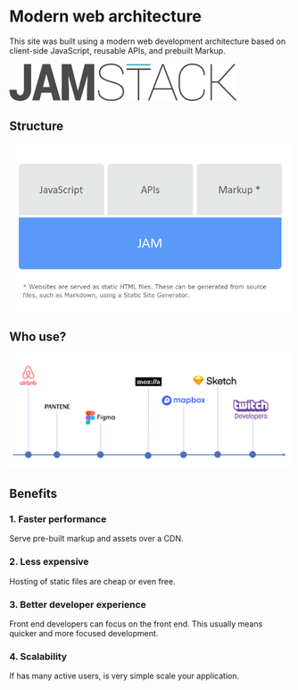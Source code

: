 # Modern web architecture

This site was built using a modern web development architecture based on client-side JavaScript, reusable APIs, and prebuilt Markup.

![JAMStack](../images/jamstack.svg)

## Structure

![Structure](../images/structure.png)

## Who use?

![Who use?](../images/who-use.png)

## Benefits

### 1. Faster performance

Serve pre-built markup and assets over a CDN.

### 2. Less expensive​

Hosting of static files are cheap or even free.​

### 3. Better developer experience​

Front end developers can focus on the front end. This usually means quicker and more focused development.

### 4. Scalability

If has many active users, is very simple scale your application.
